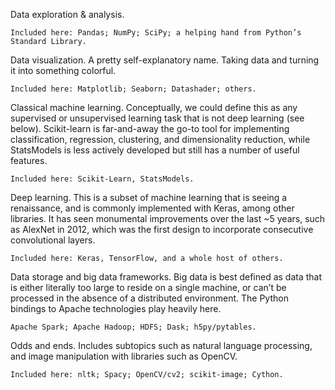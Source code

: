 Data exploration & analysis.

    Included here: Pandas; NumPy; SciPy; a helping hand from Python’s Standard Library.

Data visualization. A pretty self-explanatory name. Taking data and turning it into something colorful.

    Included here: Matplotlib; Seaborn; Datashader; others.

Classical machine learning. Conceptually, we could define this as any supervised or unsupervised learning task that is not deep learning (see below). Scikit-learn is far-and-away the go-to tool for implementing classification, regression, clustering, and dimensionality reduction, while StatsModels is less actively developed but still has a number of useful features.

    Included here: Scikit-Learn, StatsModels.

Deep learning. This is a subset of machine learning that is seeing a renaissance, and is commonly implemented with Keras, among other libraries. It has seen monumental improvements over the last ~5 years, such as AlexNet in 2012, which was the first design to incorporate consecutive convolutional layers.

    Included here: Keras, TensorFlow, and a whole host of others.

Data storage and big data frameworks. Big data is best defined as data that is either literally too large to reside on a single machine, or can’t be processed in the absence of a distributed environment. The Python bindings to Apache technologies play heavily here.

    Apache Spark; Apache Hadoop; HDFS; Dask; h5py/pytables.

Odds and ends. Includes subtopics such as natural language processing, and image manipulation with libraries such as OpenCV.

    Included here: nltk; Spacy; OpenCV/cv2; scikit-image; Cython.
